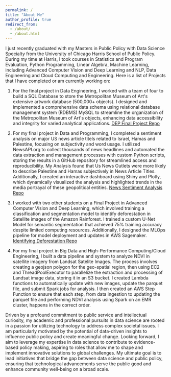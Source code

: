 ```yaml
---
permalink: /
title: "About Me"
author_profile: true
redirect_from: 
  - /about/
  - /about.html
---
```


I just recently graduated with my Masters in Public Policy with Data Science Specialty from the University of Chicago Harris School of Public Policy. During my time at Harris, I took courses in Statistics and Program Evaluation, Python Programming, Linear Algebra, Machine Learning, including Advanced Computer Vision and Deep Learning and NLP, Data Engineering and Cloud Computing and Engineering. Here is a list of Projects that I have completed or am currently working on:

1) For the final project in Data Engineering, I worked with a team of four to build a SQL Database to store the Metropolitan Museum of Art's extensive artwork database (500,000+ objects). I designed and implemented a comprehensive data schema using relational database management system (RDBMS) MySQL to streamline the organization of the Metropolitan Museum of Art's objects, enhancing data accessibility and integrity for varied analytical applications. [DEP Final Project Repo](https://github.com/martinke11/DEP-Final-Project/tree/main)

2) For my final project in Data and Programming, I completed a sentiment analysis on major US news article titels related to Israel, Hamas and Palestine, focusing on subjectivity and word usage. I utilized NewsAPI.org to collect thousands of news headlines and automated the data extraction and management processes with custom Python scripts, storing the results in a GitHub repository for streamlined access and reproducibility. My Analysis found that Us News Outlets were more likely to describe Palestine and Hamas subjectively in News Article Titles. Additionally, I created an interactive dashboard using Shiny and Plotly, which dynamically visualized the analysis and highlighted trends in the media portrayal of these geopolitical entities. [News Sentiment Analysis Repo](https://github.com/martinke11/News-Sentiment-Analysis/tree/main)

3) I worked with two other students on a Final Project in Advanced Computer Vision and Deep Learning, which involved training a classification and segmentation model to identify deforestation in Satellite images of the Amazon Rainforest. I trained a custom U-Net Model for semantic segmentation that achieved 75% training accuracy despite limited computing resources. Additionally, I designed the MLOps pipeline for model deployment and updates in AWS Sagemaker. [Identifying Deforestation Repo](https://github.com/ssegovba/identifying-deforestation)

4) For my final project in Big Data and High-Performance Computing/Cloud Engineering, I built a data pipeline and system to analyze NDVI in satellite imagery from Landsat Satelite Images. The process involves creating a geojson polygon for the geo-spatial region, then using EC2 and ThreadPoolExecutor to parallelize the extraction and processing of Landsat image data, storing it in an S3 bucket. I created Lambda functions to automatically update with new images, update the parquet file, and submit Spark jobs for analysis. I then created an AWS Step Function to ensure that each step, from data ingestion to updating the parquet file and performing NDVI analysis using Spark on an EMR cluster, happens in the correct order.

Driven by a profound commitment to public service and intellectual curiosity, my academic and professional pursuits in data science are rooted in a passion for utilizing technology to address complex societal issues. I am particularly motivated by the potential of data-driven insights to influence public policy and create meaningful change. Looking forward, I aim to leverage my expertise in data science to contribute to evidence-based policy making, aspiring to roles that allow me to shape and implement innovative solutions to global challenges. My ultimate goal is to lead initiatives that bridge the gap between data science and public policy, ensuring that technological advancements serve the public good and enhance community well-being on a broad scale.
